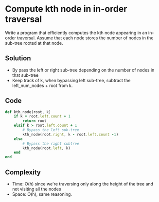 # Compute kth node in in-order traversal
Write a program that efficiently computes the kth node appearing in an in-order traversal.
Assume that each node stores the number of nodes in the sub-tree rooted at that node.

## Solution
- By pass the left or right sub-tree depending on the number of nodes in that sub-tree
- Keep track of k, when bypassing left sub-tree, subtract the left_num_nodes + root from k.

## Code
```ruby
def kth_node(root, k)
    if k = root.left.count + 1
        return root
    elsif k > root.left.count + 1
        # Bypass the left sub-tree
        kth_node(root.right, k - root.left.count -1)
    else
        # Bypass the right subtree
        kth_node(root.left, k)
    end
end
```

## Complexity
- Time: O(h) since we're traversing only along the height of the tree and not visiting all the nodes
- Space: O(h), same reasoning.
